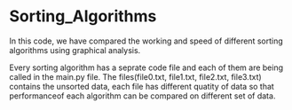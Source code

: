 # Sorting_Algorithms
In this code, we have compared the working and speed of different sorting algorithms using graphical analysis.

Every sorting algorithm has a seprate code file and each of them are being called in the main.py file.
The files(file0.txt, file1.txt, file2.txt, file3.txt) contains the unsorted data, each file has different quatity of data so that performanceof each algorithm can be compared on different set of data.
